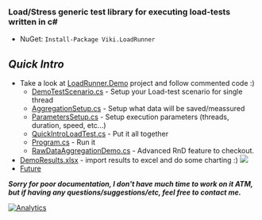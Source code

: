 ### Load/Stress generic test library for executing load-tests written in c# ###
* NuGet: `Install-Package Viki.LoadRunner`


## *Quick Intro*
* Take a look at [LoadRunner.Demo](/demo) project and follow commented code :)
  - [DemoTestScenario.cs](/demo/DemoTestScenario.cs) - Setup your Load-test scenario for single thread
  - [AggregationSetup.cs](/demo/AggregationSetup.cs) - Setup what data will be saved/meassured
  - [ParametersSetup.cs](/demo/ParametersSetup.cs) - Setup execution parameters (threads, duration, speed, etc...)
  - [QuickIntroLoadTest.cs](/demo/QuickIntroLoadTest.cs) - Put it all together
  - [Program.cs](/demo/Program.cs) - Run it
  - [RawDataAggregationDemo.cs](/demo/RawDataAggregationDemo.cs) - Advanced RnD feature to checkout.
* [DemoResults.xlsx](/demo/DemoResults.xlsx) - import results to excel and do some charting :)
![](https://raw.githubusercontent.com/Vycka/LoadRunner/master/diagrams/Architecture.png)
* [Future](../../wiki/TODOs)

***Sorry for poor documentation, I don't have much time to work on it ATM, but if having any questions/suggestions/etc, feel free to contact me.***

[![Analytics](https://ga-beacon.appspot.com/UA-71045586-1/LoadRunner/readme?pixel)](https://github.com/Vycka/LoadRunner)

